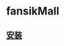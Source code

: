 # fansikMall

## [安装](itms-services://?action=download-manifest&url=https://raw.githubusercontent.com/stevenzlt/fansikMall/master/FanskiMall.plist)
